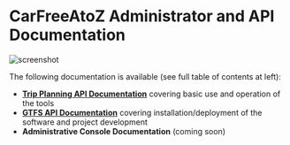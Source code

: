 # CarFreeAtoZ Administrator and API Documentation

![screenshot](img/public-portal.png)

The following documentation is available (see full table of contents at left):

- **[Trip Planning API Documentation](plan-api.md)** covering basic use and operation of the tools
- **[GTFS API Documentation](gtfs-api.md)** covering installation/deployment of the software and project development
- **Administrative Console Documentation** (coming soon)
